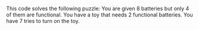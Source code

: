 This code solves the following puzzle:
You are given 8 batteries but only 4 of them are functional. You have a toy
that needs 2 functional batteries. You have 7 tries to turn on the toy.

